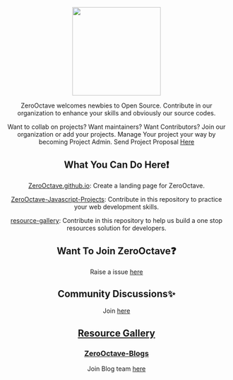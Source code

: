 <!-- ORGANISATION LOGO -->
<p align="center">
    <img src="https://github.com/ZeroOctave/ZeroOctave-Website/blob/main/assets/images/ZeroOctave.png" height="200px"  align="center"/>

<div align="center">
  
ZeroOctave welcomes newbies to Open Source. Contribute in our organization to enhance your skills and obviously our source codes.

Want to collab on projects? Want maintainers? Want Contributors? Join our organization or add your projects. Manage Your project your way by becoming Project Admin. Send Project Proposal [Here](https://github.com/ZeroOctave/ZeroOctave.github.io/discussions/new?category=project-proposal)

    
## What You Can Do Here❗
[ZeroOctave.github.io](https://github.com/ZeroOctave/ZeroOctave.github.io): Create a landing page for ZeroOctave.

[ZeroOctave-Javascript-Projects](https://github.com/ZeroOctave/ZeroOctave-Javascript-Projects): Contribute in this repository to practice your web development skills. 

[resource-gallery](https://github.com/ZeroOctave/resource-gallery): Contribute in this repository to help us build a one stop resources solution for developers.
    
## Want To Join ZeroOctave❓
Raise a issue [here](https://github.com/ZeroOctave/ZeroOctave.github.io/issues/new?assignees=&labels=Invite+me+to+Zerooctave&template=invitation.yml&title=Please+invite+me+to+the+GitHub+Community+Organization)
    
## Community Discussions✨
Join [here](https://github.com/ZeroOctave/ZeroOctave.github.io/discussions/6)
  
## [Resource Gallery](https://resourcegallery.live/)
    
### [ZeroOctave-Blogs](https://zerooctave.hashnode.dev/)
Join Blog team [here](https://hashnode.com/teams/invite/0013e746-aa30-4335-9196-5dd3bed50715)
